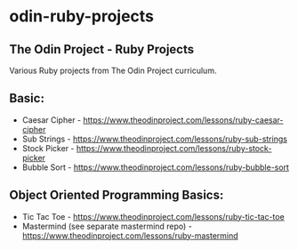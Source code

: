 # odin-ruby-projects
## The Odin Project - Ruby Projects

Various Ruby projects from The Odin Project curriculum.

## Basic:
 - Caesar Cipher - https://www.theodinproject.com/lessons/ruby-caesar-cipher
 - Sub Strings - https://www.theodinproject.com/lessons/ruby-sub-strings
 - Stock Picker - https://www.theodinproject.com/lessons/ruby-stock-picker
 - Bubble Sort - https://www.theodinproject.com/lessons/ruby-bubble-sort

## Object Oriented Programming Basics:
 - Tic Tac Toe - https://www.theodinproject.com/lessons/ruby-tic-tac-toe
 - Mastermind (see separate mastermind repo) - https://www.theodinproject.com/lessons/ruby-mastermind
